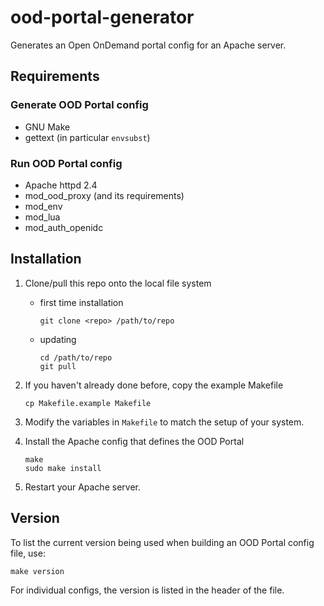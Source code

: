 # ood-portal-generator

Generates an Open OnDemand portal config for an Apache server.

## Requirements

### Generate OOD Portal config

- GNU Make
- gettext (in particular `envsubst`)

### Run OOD Portal config

- Apache httpd 2.4
- mod_ood_proxy (and its requirements)
- mod_env
- mod_lua
- mod_auth_openidc

## Installation

1.  Clone/pull this repo onto the local file system
    - first time installation

        ```
        git clone <repo> /path/to/repo
        ```
    - updating

        ```
        cd /path/to/repo
        git pull
        ```

2.  If you haven't already done before, copy the example Makefile

    ```
    cp Makefile.example Makefile
    ```

3.  Modify the variables in `Makefile` to match the setup of your system.

4.  Install the Apache config that defines the OOD Portal

    ```
    make
    sudo make install
    ```

5.  Restart your Apache server.

## Version

To list the current version being used when building an OOD Portal config file,
use:

```
make version
```

For individual configs, the version is listed in the header of the file.

